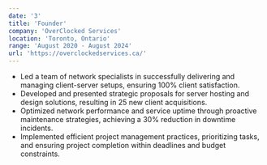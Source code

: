 ```yaml
---
date: '3'
title: 'Founder'
company: 'OverClocked Services'
location: 'Toronto, Ontario'
range: 'August 2020 - August 2024'
url: 'https://overclockedservices.ca/'
---
```


- Led a team of network specialists in successfully delivering and managing client-server setups, ensuring 100% client satisfaction. 
- Developed and presented strategic proposals for server hosting and design solutions, resulting in 25 new client acquisitions.
- Optimized network performance and service uptime through proactive maintenance strategies, achieving a 30% reduction in downtime incidents.
- Implemented efficient project management practices, prioritizing tasks, and ensuring project completion within deadlines and budget constraints.
